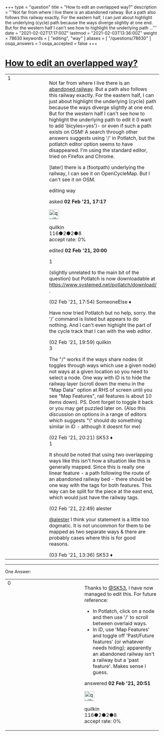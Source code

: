 +++
type = "question"
title = "How to edit an overlapped way?"
description = '''Not far from where I live there is an abandoned railway. But a path also follows this railway exactly. For the eastern half, I can just about highlight the underlying (cycle) path because the ways diverge slightly at one end. But for the western half I can&#x27;t see how to highlight the underlying path ...'''
date = "2021-02-02T17:17:00Z"
lastmod = "2021-02-03T13:36:00Z"
weight = 78630
keywords = [ "editing", "way" ]
aliases = [ "/questions/78630" ]
osqa_answers = 1
osqa_accepted = false
+++

<div class="headNormal">

# [How to edit an overlapped way?](/questions/78630/how-to-edit-an-overlapped-way)

</div>

<div id="main-body">

<div id="askform">

<table id="question-table" style="width:100%;">
<colgroup>
<col style="width: 50%" />
<col style="width: 50%" />
</colgroup>
<tbody>
<tr>
<td style="width: 30px; vertical-align: top"><div class="vote-buttons">
<span id="post-78630-upvote" class="ajax-command post-vote up" rel="nofollow" title="I like this post (click again to cancel)"> </span>
<div id="post-78630-score" class="post-score" title="current number of votes">
1
</div>
<span id="post-78630-downvote" class="ajax-command post-vote down" rel="nofollow" title="I dont like this post (click again to cancel)"> </span> <span id="favorite-mark" class="ajax-command favorite-mark" rel="nofollow" title="mark/unmark this question as favorite (click again to cancel)"> </span>
<div id="favorite-count" class="favorite-count">
&#10;</div>
</div></td>
<td><div id="item-right">
<div class="question-body">
<p>Not far from where I live there is an <a href="https://www.openstreetmap.org/way/25818737#map=15/50.2533/-5.0565">abandoned railway</a>. But a path also follows this railway exactly. For the eastern half, I can just about highlight the underlying (cycle) path because the ways diverge slightly at one end. But for the western half I can't see how to highlight the underlying path to edit it (I want to add 'bicyles=yes')- or even if such a path exists on OSM! A search through other answers suggests using '/' in Potlatch, but the potlatch editor option seems to have disappeared. I'm using the standard editor, tried on Firefox and Chrome.</p>
<p>[later] there is a (footpath) underlying the railway, I can see it on OpenCycleMap. But I can't see it on OSM.</p>
</div>
<div id="question-tags" class="tags-container tags">
<span class="post-tag tag-link-editing" rel="tag" title="see questions tagged &#39;editing&#39;">editing</span> <span class="post-tag tag-link-way" rel="tag" title="see questions tagged &#39;way&#39;">way</span>
</div>
<div id="question-controls" class="post-controls">
&#10;</div>
<div class="post-update-info-container">
<div class="post-update-info post-update-info-user">
<p>asked <strong>02 Feb '21, 17:17</strong></p>
<img src="https://secure.gravatar.com/avatar/75a3968b636bd5edde4fe95bd276176e?s=32&amp;d=identicon&amp;r=g" class="gravatar" width="32" height="32" alt="quilkin&#39;s gravatar image" />
<p><span>quilkin</span><br />
<span class="score" title="116 reputation points">116</span><span title="2 badges"><span class="badge1">●</span><span class="badgecount">2</span></span><span title="2 badges"><span class="silver">●</span><span class="badgecount">2</span></span><span title="8 badges"><span class="bronze">●</span><span class="badgecount">8</span></span><br />
<span class="accept_rate" title="Rate of the user&#39;s accepted answers">accept rate:</span> <span title="quilkin has no accepted answers">0%</span></p>
</div>
<div class="post-update-info post-update-info-edited">
<p><span> edited <strong>02 Feb '21, 20:00</strong> </span></p>
</div>
</div>
<div id="comments-container-78630" class="comments-container">
<span id="78631"></span>
<div id="comment-78631" class="comment">
<div id="post-78631-score" class="comment-score">
1
</div>
<div class="comment-text">
<p>(slightly unrelated to the main bit of the question) but Potlatch is now downloadable at <a href="https://www.systemed.net/potlatch/download/">https://www.systemed.net/potlatch/download/</a> .</p>
</div>
<div id="comment-78631-info" class="comment-info">
<span class="comment-age">(02 Feb '21, 17:54)</span> <span class="comment-user userinfo">SomeoneElse ♦</span>
</div>
</div>
<span id="78633"></span>
<div id="comment-78633" class="comment">
<div id="post-78633-score" class="comment-score">
&#10;</div>
<div class="comment-text">
<p>Have now tried Potlatch but no help, sorry. the '/' command is listed but appears to do nothing. And I can't even highight the part of the cycle track that I can with the web editor.</p>
</div>
<div id="comment-78633-info" class="comment-info">
<span class="comment-age">(02 Feb '21, 19:59)</span> <span class="comment-user userinfo">quilkin</span>
</div>
</div>
<span id="78634"></span>
<div id="comment-78634" class="comment">
<div id="post-78634-score" class="comment-score">
3
</div>
<div class="comment-text">
<p>The "/" works if the ways share nodes (it toggles through ways which use a given node) not ways at a given location so you need to select a node. One way with iD is to hide the railway layer (scroll down the menu in the "Map Data" option at RHS of screen until you see "Map Features", rail features is about 10 items down). PS. Dont forget to toggle it back or you may get puzzled later on. (Also this discussion on options in a range of editors which suggests "\" should do something similar in iD - although it doesnt for me)</p>
</div>
<div id="comment-78634-info" class="comment-info">
<span class="comment-age">(02 Feb '21, 20:21)</span> <span class="comment-user userinfo">SK53 ♦</span>
</div>
</div>
<span id="78636"></span>
<div id="comment-78636" class="comment">
<div id="post-78636-score" class="comment-score">
1
</div>
<div class="comment-text">
<p>It should be noted that using two overlapping ways like this isn't how a situation like this is generally mapped. Since this is really one linear feature - a path following the route of an abandoned railway bed - there should be one way with the tags for both features. This way can be split for the piece at the east end, which would just have the railway tags.</p>
</div>
<div id="comment-78636-info" class="comment-info">
<span class="comment-age">(02 Feb '21, 22:49)</span> <span class="comment-user userinfo">alester</span>
</div>
</div>
<span id="78640"></span>
<div id="comment-78640" class="comment">
<div id="post-78640-score" class="comment-score">
&#10;</div>
<div class="comment-text">
<p><a href="https://help.openstreetmap.org/users/8189/alester">@alester</a> I think your statement is a little too dogmatic. It is not uncommon for them to be mapped as two separate ways &amp; there are probably cases where this is for good reasons.</p>
</div>
<div id="comment-78640-info" class="comment-info">
<span class="comment-age">(03 Feb '21, 13:36)</span> <span class="comment-user userinfo">SK53 ♦</span>
</div>
</div>
</div>
<div id="comment-tools-78630" class="comment-tools">
&#10;</div>
<div class="clear">
&#10;</div>
<div id="comment-78630-form-container" class="comment-form-container">
&#10;</div>
<div class="clear">
&#10;</div>
</div></td>
</tr>
</tbody>
</table>

------------------------------------------------------------------------

<div class="tabBar">

<span id="sort-top"></span>

<div class="headQuestions">

One Answer:

</div>

</div>

<span id="78635"></span>

<div id="answer-container-78635" class="answer answered-by-owner">

<table style="width:100%;">
<colgroup>
<col style="width: 50%" />
<col style="width: 50%" />
</colgroup>
<tbody>
<tr>
<td style="width: 30px; vertical-align: top"><div class="vote-buttons">
<span id="post-78635-upvote" class="ajax-command post-vote up" rel="nofollow" title="I like this post (click again to cancel)"> </span>
<div id="post-78635-score" class="post-score" title="current number of votes">
0
</div>
<span id="post-78635-downvote" class="ajax-command post-vote down" rel="nofollow" title="I dont like this post (click again to cancel)"> </span>
</div></td>
<td><div class="item-right">
<div class="answer-body">
<p>Thanks to <a href="https://help.openstreetmap.org/users/647/sk53">@SK53</a>, I have now managed to edit this. For future reference:</p>
<ul>
<li>In Potlatch, click on a node and then use '/' to scroll between overlaid ways.</li>
<li>In iD, use 'Map Features' and toggle off 'Past/Future features' (or whatever needs hiding); apparently an abandoned railway isn't a railway but a 'past feature'. Makes sense I guess.</li>
</ul>
</div>
<div class="answer-controls post-controls">
&#10;</div>
<div class="post-update-info-container">
<div class="post-update-info post-update-info-user">
<p>answered <strong>02 Feb '21, 20:51</strong></p>
<img src="https://secure.gravatar.com/avatar/75a3968b636bd5edde4fe95bd276176e?s=32&amp;d=identicon&amp;r=g" class="gravatar" width="32" height="32" alt="quilkin&#39;s gravatar image" />
<p><span>quilkin</span><br />
<span class="score" title="116 reputation points">116</span><span title="2 badges"><span class="badge1">●</span><span class="badgecount">2</span></span><span title="2 badges"><span class="silver">●</span><span class="badgecount">2</span></span><span title="8 badges"><span class="bronze">●</span><span class="badgecount">8</span></span><br />
<span class="accept_rate" title="Rate of the user&#39;s accepted answers">accept rate:</span> <span title="quilkin has no accepted answers">0%</span></p>
</div>
</div>
<div id="comments-container-78635" class="comments-container">
&#10;</div>
<div id="comment-tools-78635" class="comment-tools">
&#10;</div>
<div class="clear">
&#10;</div>
<div id="comment-78635-form-container" class="comment-form-container">
&#10;</div>
<div class="clear">
&#10;</div>
</div></td>
</tr>
</tbody>
</table>

</div>

<div class="paginator-container-left">

</div>

</div>

</div>

